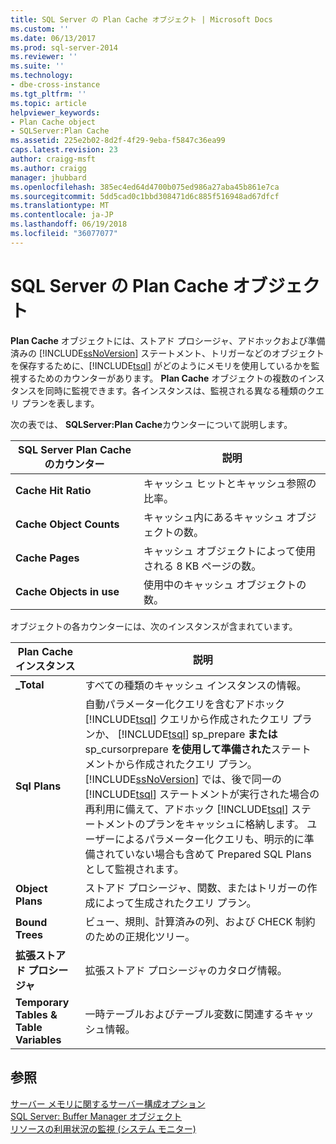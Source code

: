 ```yaml
---
title: SQL Server の Plan Cache オブジェクト | Microsoft Docs
ms.custom: ''
ms.date: 06/13/2017
ms.prod: sql-server-2014
ms.reviewer: ''
ms.suite: ''
ms.technology:
- dbe-cross-instance
ms.tgt_pltfrm: ''
ms.topic: article
helpviewer_keywords:
- Plan Cache object
- SQLServer:Plan Cache
ms.assetid: 225e2b02-8d2f-4f29-9eba-f5847c36ea99
caps.latest.revision: 23
author: craigg-msft
ms.author: craigg
manager: jhubbard
ms.openlocfilehash: 385ec4ed64d4700b075ed986a27aba45b861e7ca
ms.sourcegitcommit: 5dd5cad0c1bbd308471d6c885f516948ad67dfcf
ms.translationtype: MT
ms.contentlocale: ja-JP
ms.lasthandoff: 06/19/2018
ms.locfileid: "36077077"
---
```

# <a name="sql-server-plan-cache-object"></a>SQL Server の Plan Cache オブジェクト
  **Plan Cache** オブジェクトには、ストアド プロシージャ、アドホックおよび準備済みの [!INCLUDE[ssNoVersion](../../includes/ssnoversion-md.md)] ステートメント、トリガーなどのオブジェクトを保存するために、[!INCLUDE[tsql](../../includes/tsql-md.md)] がどのようにメモリを使用しているかを監視するためのカウンターがあります。 **Plan Cache** オブジェクトの複数のインスタンスを同時に監視できます。各インスタンスは、監視される異なる種類のクエリ プランを表します。  
  
 次の表では、 **SQLServer:Plan Cache**カウンターについて説明します。  
  
|SQL Server Plan Cache のカウンター|説明|  
|------------------------------------|-----------------|  
|**Cache Hit Ratio**|キャッシュ ヒットとキャッシュ参照の比率。|  
|**Cache Object Counts**|キャッシュ内にあるキャッシュ オブジェクトの数。|  
|**Cache Pages**|キャッシュ オブジェクトによって使用される 8 KB ページの数。|  
|**Cache Objects in use**|使用中のキャッシュ オブジェクトの数。|  
  
 オブジェクトの各カウンターには、次のインスタンスが含まれています。  
  
|Plan Cache インスタンス|説明|  
|-------------------------|-----------------|  
|**_Total**|すべての種類のキャッシュ インスタンスの情報。|  
|**Sql Plans**|自動パラメーター化クエリを含むアドホック [!INCLUDE[tsql](../../includes/tsql-md.md)] クエリから作成されたクエリ プランか、 [!INCLUDE[tsql](../../includes/tsql-md.md)] sp_prepare **または** sp_cursorprepare **を使用して準備された**ステートメントから作成されたクエリ プラン。 [!INCLUDE[ssNoVersion](../../includes/ssnoversion-md.md)] では、後で同一の [!INCLUDE[tsql](../../includes/tsql-md.md)] ステートメントが実行された場合の再利用に備えて、アドホック [!INCLUDE[tsql](../../includes/tsql-md.md)] ステートメントのプランをキャッシュに格納します。 ユーザーによるパラメーター化クエリも、明示的に準備されていない場合も含めて Prepared SQL Plans として監視されます。|  
|**Object Plans**|ストアド プロシージャ、関数、またはトリガーの作成によって生成されたクエリ プラン。|  
|**Bound Trees**|ビュー、規則、計算済みの列、および CHECK 制約のための正規化ツリー。|  
|**拡張ストアド プロシージャ**|拡張ストアド プロシージャのカタログ情報。|  
|**Temporary Tables & Table Variables**|一時テーブルおよびテーブル変数に関連するキャッシュ情報。|  
  
## <a name="see-also"></a>参照  
 [サーバー メモリに関するサーバー構成オプション](../../database-engine/configure-windows/server-memory-server-configuration-options.md)   
 [SQL Server: Buffer Manager オブジェクト](sql-server-buffer-manager-object.md)   
 [リソースの利用状況の監視 &#40;システム モニター&#41;](monitor-resource-usage-system-monitor.md)  
  
  
